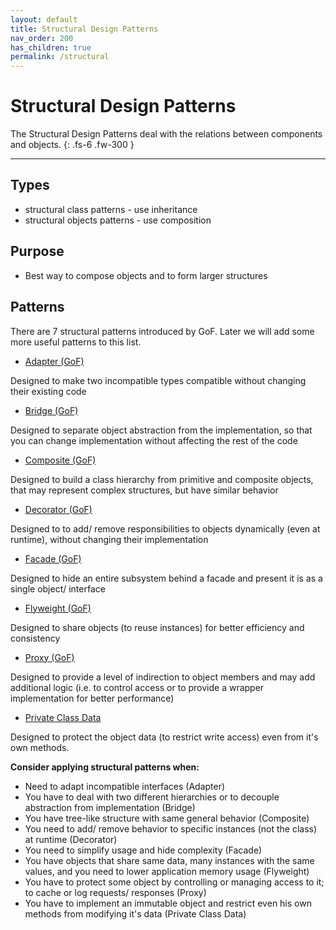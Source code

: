 ```yaml
---
layout: default
title: Structural Design Patterns
nav_order: 200
has_children: true
permalink: /structural
---
```


# Structural Design Patterns

The Structural Design Patterns deal with the relations between components and objects. 
{: .fs-6 .fw-300 }

---

## Types
* structural class patterns - use inheritance
* structural objects patterns - use composition

## Purpose
* Best way to compose objects and to form larger structures

## Patterns
There are 7 structural patterns introduced by GoF. 
Later we will add some more useful patterns to this list.

* [Adapter (GoF)](https://iretha.github.io/design-patterns/structural/adapter)

Designed to make two incompatible types compatible without changing their existing code

* [Bridge (GoF)](https://iretha.github.io/design-patterns/structural/bridge)

Designed to separate object abstraction from the implementation, so that you can change implementation without affecting the rest of the code

* [Composite (GoF)](https://iretha.github.io/design-patterns/structural/composite)

Designed to build a class hierarchy from primitive and composite objects, that may represent complex structures, but have similar behavior

* [Decorator (GoF)](https://iretha.github.io/design-patterns/structural/decorator)

Designed to to add/ remove responsibilities to objects dynamically (even at runtime), without changing their implementation

* [Facade (GoF)](https://iretha.github.io/design-patterns/structural/facade)

Designed to hide an entire subsystem behind a facade and present it is as a single object/ interface

* [Flyweight (GoF)](https://iretha.github.io/design-patterns/structural/flyweight)

Designed to share objects (to reuse instances) for better efficiency and consistency

* [Proxy (GoF)](https://iretha.github.io/design-patterns/structural/proxy)

Designed to provide a level of indirection to object members and may add additional logic (i.e. to control access or to provide a wrapper implementation for better performance)

* [Private Class Data](https://iretha.github.io/design-patterns/structural/private-class-data)

Designed to protect the object data (to restrict write access) even from it's own methods.

**Consider applying structural patterns when:**
- Need to adapt incompatible interfaces (Adapter)
- You have to deal with two different hierarchies or to decouple abstraction from implementation (Bridge)
- You have tree-like structure with same general behavior (Composite)
- You need to add/ remove behavior to specific instances (not the class) at runtime (Decorator)
- You need to simplify usage and hide complexity (Facade)
- You have objects that share same data, many instances with the same values, and you need to lower application memory usage (Flyweight)
- You have to protect some object by controlling or managing access to it; to cache or log requests/ responses (Proxy)
- You have to implement an immutable object and restrict even his own methods from modifying it's data (Private Class Data)